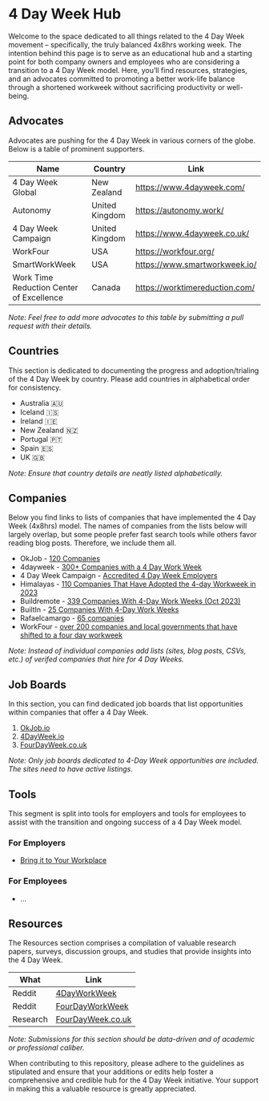 # 4 Day Week Hub

Welcome to the space dedicated to all things related to the 4 Day Week movement – specifically, the truly balanced 4x8hrs working week. The intention behind this page is to serve as an educational hub and a starting point for both company owners and employees who are considering a transition to a 4 Day Week model. Here, you’ll find resources, strategies, and an advocates committed to promoting a better work-life balance through a shortened workweek without sacrificing productivity or well-being.

## Advocates

Advocates are pushing for the 4 Day Week in various corners of the globe. Below is a table of prominent supporters.

| Name              | Country       | Link                                 |
|-------------------|---------------|--------------------------------------|
| 4 Day Week Global        | New Zealand     | https://www.4dayweek.com/                           |
| Autonomy        | United Kingdom     | https://autonomy.work/                           |
| 4 Day Week Campaign        | United Kingdom     | https://www.4dayweek.co.uk/                           |
| WorkFour               | USA           | https://workfour.org/                                 |
| SmartWorkWeek              | USA           | https://www.smartworkweek.io/                                  |
| Work Time Reduction Center of Excellence              | Canada           | https://worktimereduction.com/                             |

*Note: Feel free to add more advocates to this table by submitting a pull request with their details.*

## Countries

This section is dedicated to documenting the progress and adoption/trialing of the 4 Day Week by country. Please add countries in alphabetical order for consistency.

- Australia 🇦🇺
- Iceland 🇮🇸 
- Ireland 🇮🇪
- New Zealand 🇳🇿
- Portugal 🇵🇹
- Spain 🇪🇸
- UK 🇬🇧 

*Note: Ensure that country details are neatly listed alphabetically.*

## Companies

Below you find links to lists of companies that have implemented the 4 Day Week (4x8hrs) model. The names of companies from the lists below will largely overlap, but some people prefer fast search tools while others favor reading blog posts. Therefore, we include them all. 

- OkJob - [120 Companies](https://www.okjob.io/companies)
- 4dayweek - [300+ Companies with a 4 Day Work Week](https://4dayweek.io/companies)
- 4 Day Week Campaign - [Accredited 4 Day Week Employers](https://www.4dayweek.co.uk/employers)
- Himalayas - [110 Companies That Have Adopted the 4-day Workweek in 2023](https://himalayas.app/advice/companies-with-4-day-workweeks)
- Buildremote - [339 Companies With 4-Day Work Weeks (Oct 2023)](https://buildremote.co/four-day-week/4-day-work-week-companies/)
- BuiltIn - [25 Companies With 4-Day Work Weeks](https://builtin.com/company-culture/companies-with-4-day-work-weeks)
- Rafaelcamargo - [65 companies](https://4dayweek.rafaelcamargo.com/)
- WorkFour - [over 200 companies and local governments that have shifted to a four day workweek](https://workfour.org/company-directory)

*Note: Instead of individual companies add lists (sites, blog posts, CSVs, etc.) of verifed companies that hire for 4 Day Weeks.*

## Job Boards

In this section, you can find dedicated job boards that list opportunities within companies that offer a 4 Day Week.

1. [OkJob.io](https://www.okjob.io/jobs)
2. [4DayWeek.io](https://4dayweek.io)
3. [FourDayWeek.co.uk](https://fourdayweek.co.uk/)

*Note: Only job boards dedicated to 4-Day Week opportunities are included. The sites need to have active listings.*

## Tools

This segment is split into tools for employers and tools for employees to assist with the transition and ongoing success of a 4 Day Week model.

### For Employers

- [Bring it to Your Workplace](https://workfour.org/bring-4dw-to-your-workplace)

### For Employees

- ...

## Resources

The Resources section comprises a compilation of valuable research papers, surveys, discussion groups, and studies that provide insights into the 4 Day Week.

What       | Link                                 |
---------------|--------------------------------------|
Reddit     | [4DayWorkWeek](https://www.reddit.com/r/4DayWorkWeek/) |
Reddit     | [FourDayWorkWeek](https://www.reddit.com/r/FourDayWorkWeek/) |
Research     | [FourDayWeek.co.uk ](https://www.4dayweek.co.uk/research) |



*Note: Submissions for this section should be data-driven and of academic or professional caliber.*

When contributing to this repository, please adhere to the guidelines as stipulated and ensure that your additions or edits help foster a comprehensive and credible hub for the 4 Day Week initiative. Your support in making this a valuable resource is greatly appreciated.
